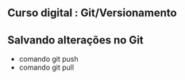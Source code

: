 ## Curso digital : Git/Versionamento

## Salvando alterações no Git

* comando git push
* comando git pull
